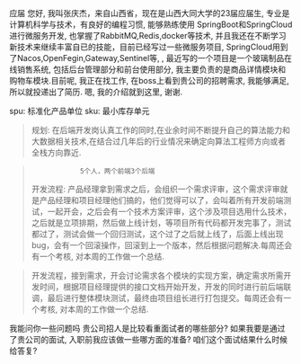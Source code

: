 应届
您好, 我叫张庆杰，来自山西省，现在是山西大同大学的23届应届生, 专业是计算机科学与技术，有良好的编程习惯, 能够熟练使用 SpringBoot和SpringCloud 进行微服务开发, 也掌握了RabbitMQ,Redis,docker等技术, 并且我还在不断学习新技术来继续丰富自已的技能，目前已经写过一些微服务项目, SpringCloud用到了Nacos,OpenFegin,Gateway,Sentinel等, , 最近写的一个项目是一个玻璃制品在线销售系统, 包括后台管理部分和前台使用部分, 我主要负责的是商品详情模块和购物车模块.目前呢, 我正在找工作, 在boss上看到贵公司的招聘需求, 我能够满足, 所以就投递出了简历.
 嗯, 我的介绍就到这里, 谢谢. 
 
 spu: 标准化产品单位  sku: 最小库存单元
> 规划: 在后端开发岗认真工作的同时,在业余时间不断提升自己的算法能力和大数据相关技术,在结合过几年后的行业情况来确定向算法工程师方向或者全栈方向靠近.

>                 5个人，两个前端3个后端
> 开发流程:  产品经理拿到需求之后，会组织一个需求评审，这个需求评审就是产品经理和项目经理他们搞的，他们觉得可以了，会叫着所有开发前端测试，一起开会，之后会有一个技术方案评审，这个涉及项目选用什么技术，之后就是立项排期，然后做上线计划，等项目所有代码都开发完事了，测试都过了，测试会做一个回归测试，这个过了之后就上线了，后面上线出现 bug，会有一个回滚操作，回滚到上一个版本，然后根据问题解决.每周还会有一个考核, 对本周的工作做一个总结.

> 开发流程，接到需求，开会讨论需求各个模块的实现方案，确定需求所需开发时间，根据项目经理提供的接口文档开始开发，开发的同时进行前后端联调，最后进行整体模块测试，最终由项目组长进行打包提交。每周还会有一个考核, 对本周的工作做一个总结.


我能问你一些问题吗
贵公司招人是比较看重面试者的哪些部分?
如果我要是通过了贵公司的面试, 入职前我应该做一些哪方面的准备?
咱们这个面试结果什么时候给答复?
